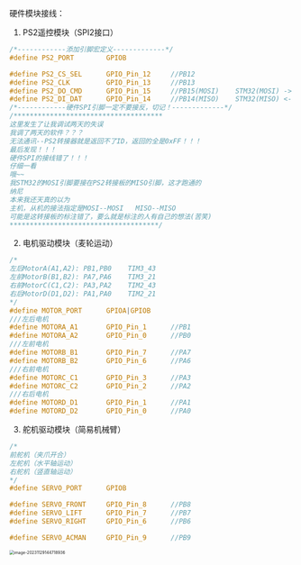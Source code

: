 硬件模块接线：

1. PS2遥控模块（SPI2接口）

```c
/*------------添加引脚宏定义-------------*/
#define PS2_PORT		GPIOB

#define PS2_CS_SEL		GPIO_Pin_12		//PB12
#define PS2_CLK			GPIO_Pin_13		//PB13
#define PS2_DO_CMD		GPIO_Pin_15		//PB15(MOSI)	STM32(MOSI) -> 手柄(DO/CMD、MISO)
#define PS2_DI_DAT		GPIO_Pin_14		//PB14(MISO)	STM32(MISO) <- 手柄(DI/DAT、MOSI)
/*------------硬件SPI引脚一定不要接反，切记！-------------*/
/*************************************
这里发生了让我调试两天的失误
我调了两天的软件？？？
无法通讯--PS2转接器就是返回不了ID，返回的全是0xFF！！！
最后发现！！！
硬件SPI的接线错了！！！
仔细一看
哦~~
我STM32的MOSI引脚要接在PS2转接板的MISO引脚，这才跑通的
纳尼
本来我还天真的以为
主机，从机的接法指定是MOSI--MOSI	MISO--MISO
可能是这转接板的标注错了，要么就是标注的人有自己的想法(苦笑)
*************************************/
```



2. 电机驱动模块（麦轮运动）

```c
/*
左后MotorA(A1,A2): PB1,PB0	TIM3_43
左前MotorB(B1,B2): PA7,PA6	TIM3_21
右前MotorC(C1,C2): PA3,PA2	TIM2_43
右后MotorD(D1,D2): PA1,PA0	TIM2_21
*/
#define MOTOR_PORT		GPIOA|GPIOB
///左后电机
#define MOTORA_A1		GPIO_Pin_1		//PB1
#define MOTORA_A2		GPIO_Pin_0		//PB0
///左前电机
#define MOTORB_B1		GPIO_Pin_7		//PA7
#define MOTORB_B2		GPIO_Pin_6		//PA6
///右前电机
#define MOTORC_C1		GPIO_Pin_3		//PA3
#define MOTORC_C2		GPIO_Pin_2		//PA2
///右后电机
#define MOTORD_D1		GPIO_Pin_1		//PA1
#define MOTORD_D2		GPIO_Pin_0		//PA0

```



3. 舵机驱动模块（简易机械臂）

```c
/*
前舵机（夹爪开合）
左舵机（水平轴运动）
右舵机（竖直轴运动）
*/
#define SERVO_PORT		GPIOB

#define SERVO_FRONT		GPIO_Pin_8		//PB8
#define SERVO_LIFT		GPIO_Pin_7		//PB7
#define SERVO_RIGHT		GPIO_Pin_6		//PB6

#define SERVO_ACMAN		GPIO_Pin_9		//PB9

```

<img src="D:\Users\JESON\Desktop\正点精英版_野火_江科大\【实战项目】麦轮遥控小车+机械臂\1. 文档日志\readme.assets\image-20231129144718936.png" alt="image-20231129144718936" style="zoom: 50%;" />